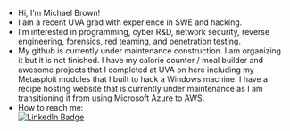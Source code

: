 - Hi, I’m Michael Brown!
- I am a recent UVA grad with experience in SWE and hacking. 
- I’m interested in programming, cyber R&D, network security, reverse engineering, forensics, red teaming, and penetration testing.
- My github is currently under maintenance construction. I am organizing it but it is not finished. I have my calorie counter / meal builder and awesome projects that I completed at UVA on here including my Metasploit modules that I built to hack a Windows machine. I have a recipe hosting website that is currently under maintenance as I am transitioning it from using Microsoft Azure to AWS. 
- How to reach me: <div id="badges"> <a href="https://www.linkedin.com/in/michael-brown-5042581a3/"> <img src="https://img.shields.io/badge/LinkedIn-blue?style=for-the-badge&logo=linkedin&logoColor=white" alt="LinkedIn Badge"/> </a> </div>
